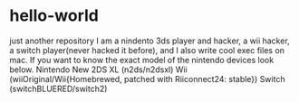 # hello-world
just another repository
I am a nindento 3ds player and hacker, a wii hacker, a switch player(never hacked it before), and I also write cool exec files on mac. If you want to know the exact model  of the nintendo devices look below.
Nintendo New 2DS XL (n2ds/n2dsxl)
Wii (wiiOriginal/Wii{Homebrewed, patched with Riiconnect24: stable})
Switch (switchBLUERED/switch2)
